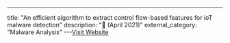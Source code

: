---
title: "An efficient algorithm to extract control flow-based features for ioT malware detection"
description: "📰  (April 2021)"
external_category: "Malware Analysis"
---[Visit Website](https://academic.oup.com/comjnl/article/64/4/599/5940626)

